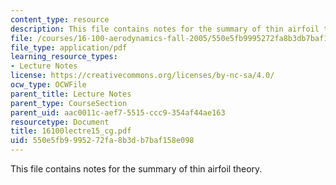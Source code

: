 ```yaml
---
content_type: resource
description: This file contains notes for the summary of thin airfoil theory.
file: /courses/16-100-aerodynamics-fall-2005/550e5fb9995272fa8b3db7baf158e098_16100lectre15_cg.pdf
file_type: application/pdf
learning_resource_types:
- Lecture Notes
license: https://creativecommons.org/licenses/by-nc-sa/4.0/
ocw_type: OCWFile
parent_title: Lecture Notes
parent_type: CourseSection
parent_uid: aac0011c-aef7-5515-ccc9-354af44ae163
resourcetype: Document
title: 16100lectre15_cg.pdf
uid: 550e5fb9-9952-72fa-8b3d-b7baf158e098
---
```

This file contains notes for the summary of thin airfoil theory.